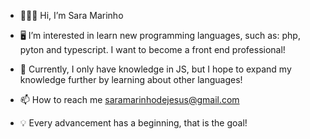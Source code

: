 - 🙋🏽‍♀️ Hi, I’m Sara Marinho
 
- 🖥 I’m interested in learn new programming languages, such as: php, pyton and typescript. I want to become a front end professional!
  
- 🔎 Currently, I only have knowledge in JS, but I hope to expand my knowledge further by learning about other languages!

- 📫 How to reach me saramarinhodejesus@gmail.com

- 💡 Every advancement has a beginning, that is the goal!


